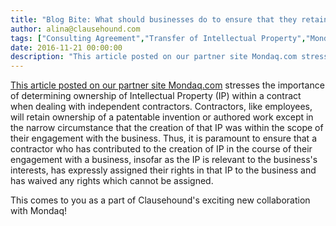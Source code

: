 ```yaml
---
title: "Blog Bite: What should businesses do to ensure that they retain ownership of Intellectual Property (IP) developed by a Contractor?"
author: alina@clausehound.com
tags: ["Consulting Agreement","Transfer of Intellectual Property","Mondaq","Learn","USA"]
date: 2016-11-21 00:00:00
description: "This article posted on our partner site Mondaq.com stresses the importance of determining ownership of Intellectual Property (IP) within a contract when dealing with independent contractors. Contract..."
---
```


[This article posted on our partner site Mondaq.com](http://www.mondaq.com/unitedstates/x/546180/Trademark/httpwwwmondaqcomarticleasparticleid546178) stresses the importance of determining ownership of Intellectual Property (IP) within a contract when dealing with independent contractors. Contractors, like employees, will retain ownership of a patentable invention or authored work except in the narrow circumstance that the creation of that IP was within the scope of their engagement with the business. Thus, it is paramount to ensure that a contractor who has contributed to the creation of IP in the course of their engagement with a business, insofar as the IP is relevant to the business's interests, has expressly assigned their rights in that IP to the business and has waived any rights which cannot be assigned.

This comes to you as a part of Clausehound's exciting new collaboration with Mondaq!